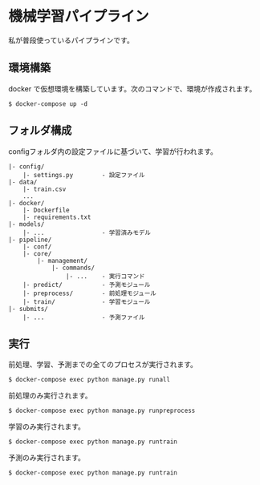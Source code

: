 # 機械学習パイプライン

私が普段使っているパイプラインです。

## 環境構築

docker で仮想環境を構築しています。次のコマンドで、環境が作成されます。

```shell
$ docker-compose up -d
```

## フォルダ構成

configフォルダ内の設定ファイルに基づいて、学習が行われます。

```
|- config/
	|- settings.py        - 設定ファイル
|- data/
	|- train.csv
	...
|- docker/
	|- Dockerfile
	|- requirements.txt
|- models/
	|- ...                - 学習済みモデル
|- pipeline/
	|- conf/
	|- core/
		|- management/
			|- commands/
				|- ...    - 実行コマンド
	|- predict/           - 予測モジュール
	|- preprocess/        - 前処理モジュール
	|- train/             - 学習モジュール
|- submits/
	|- ...                - 予測ファイル
```

## 実行

前処理、学習、予測までの全てのプロセスが実行されます。

```shell
$ docker-compose exec python manage.py runall
```

前処理のみ実行されます。

```shell
$ docker-compose exec python manage.py runpreprocess
```

学習のみ実行されます。

```shell
$ docker-compose exec python manage.py runtrain
```

予測のみ実行されます。

```shell
$ docker-compose exec python manage.py runtrain
```